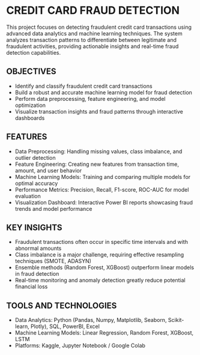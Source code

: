 # CREDIT CARD FRAUD DETECTION
This project focuses on detecting fraudulent credit card transactions using advanced data analytics and machine learning techniques. The system analyzes transaction patterns to differentiate between legitimate and fraudulent activities, providing actionable insights and real-time fraud detection capabilities.

## OBJECTIVES
- Identify and classify fraudulent credit card transactions
- Build a robust and accurate machine learning model for fraud detection
- Perform data preprocessing, feature engineering, and model optimization
- Visualize transaction insights and fraud patterns through interactive dashboards

## FEATURES
- Data Preprocessing: Handling missing values, class imbalance, and outlier detection
- Feature Engineering: Creating new features from transaction time, amount, and user behavior
- Machine Learning Models: Training and comparing multiple models for optimal accuracy
- Performance Metrics: Precision, Recall, F1-score, ROC-AUC for model evaluation
- Visualization Dashboard: Interactive Power BI reports showcasing fraud trends and model performance

## KEY INSIGHTS
- Fraudulent transactions often occur in specific time intervals and with abnormal amounts
- Class imbalance is a major challenge, requiring effective resampling techniques (SMOTE, ADASYN)
- Ensemble methods (Random Forest, XGBoost) outperform linear models in fraud detection
- Real-time monitoring and anomaly detection greatly reduce potential financial loss

## TOOLS AND TECHNOLOGIES
- Data Analytics: Python (Pandas, Numpy, Matplotlib, Seaborn, Scikit-learn, Plotly), SQL, PowerBI, Excel
- Machine Learning Models: Linear Regression, Random Forest, XGBoost, LSTM
- Platforms: Kaggle, Jupyter Notebook / Google Colab
